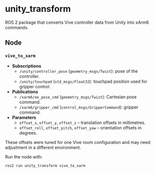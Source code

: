 # unity_transform

ROS 2 package that converts Vive controller data from Unity into xArm6 commands.

## Node

### `vive_to_xarm`

- **Subscriptions**
  - `/unity/controller_pose` (`geometry_msgs/Twist`): pose of the controller.
  - `/unity/touchpad` (`std_msgs/Float32`): touchpad position used for gripper control.
- **Publications**
  - `/xarm6/ee_pose_cmd` (`geometry_msgs/Twist`): Cartesian pose command.
  - `/xarm6/gripper_cmd` (`control_msgs/GripperCommand`): gripper command.
- **Parameters**
  - `offset_x`, `offset_y`, `offset_z` – translation offsets in millimetres.
  - `offset_roll`, `offset_pitch`, `offset_yaw` – orientation offsets in degrees.

These offsets were tuned for one Vive room configuration and may need
adjustment in a different environment.

Run the node with:

```bash
ros2 run unity_transform vive_to_xarm
```

